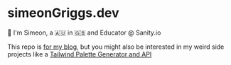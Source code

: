 # simeonGriggs.dev

👋 I'm Simeon, a 🇦🇺 in 🇬🇧 and Educator @ Sanity.io

This repo is [for my blog](https://simeongriggs.dev), but you might also be interested in my weird side projects like a [Tailwind Palette Generator and API](http://tailwind.simeongriggs.dev)
